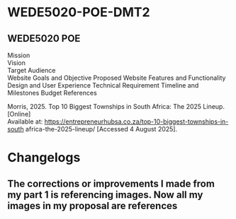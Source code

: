# WEDE5020-POE-DMT2

## WEDE5020 POE

Mission  
Vision  
Target Audience  
Website Goals and Objective 
Proposed Website Features and Functionality 
Design and User Experience 
Technical Requirement 
Timeline and Milestones 
Budget 
References 

Morris, 2025. Top 10 Biggest Townships in South Africa: The 2025 Lineup. [Online]  
Available at: https://entrepreneurhubsa.co.za/top-10-biggest-townships-in-south
africa-the-2025-lineup/ 
[Accessed 4 August 2025].

# Changelogs 

## The corrections or improvements I made from my part 1 is referencing images. Now all my images in my proposal are references 
